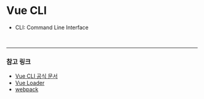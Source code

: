 # Vue CLI
- CLI: Command Line Interface

<br>
<hr>

### 참고 링크
- [Vue CLI 공식 문서](https://cli.vuejs.org/)
- [Vue Loader](https://vue-loader.vuejs.org/#what-is-vue-loader)
- [webpack](https://joshua1988.github.io/webpack-guide/)